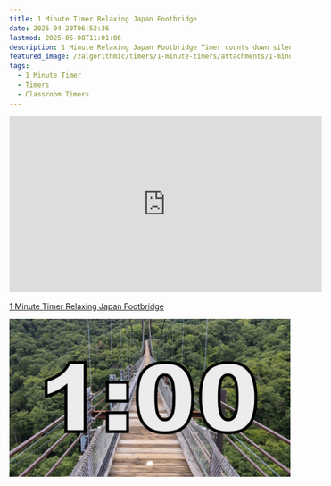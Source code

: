 ```yaml
---
title: 1 Minute Timer Relaxing Japan Footbridge
date: 2025-04-20T06:52:36
lastmod: 2025-05-08T11:01:06
description: 1 Minute Relaxing Japan Footbridge Timer counts down silently until it reaches 0:00 and then makes a sound to show time is up
featured_image: /zalgorithmic/timers/1-minute-timers/attachments/1-minute-timer-footbridge-japan-thumb.jpg
tags:
  - 1 Minute Timer
  - Timers
  - Classroom Timers
---
```


<div class="iframe-16-9-container">
<iframe class="youTubeIframe" width="560" height="315" src="https://www.youtube.com/embed/oFKCoPaO10Y" title="YouTube video player" frameborder="0" allow="accelerometer; autoplay; clipboard-write; encrypted-media; gyroscope; picture-in-picture; web-share" allowfullscreen></iframe>
</div>

[1 Minute Timer Relaxing Japan Footbridge](https://youtu.be/oFKCoPaO10Y)

![1 Minute Timer Japan Footbridge](./attachments/1-minute-timer-footbridge-japan-thumb.jpg)
